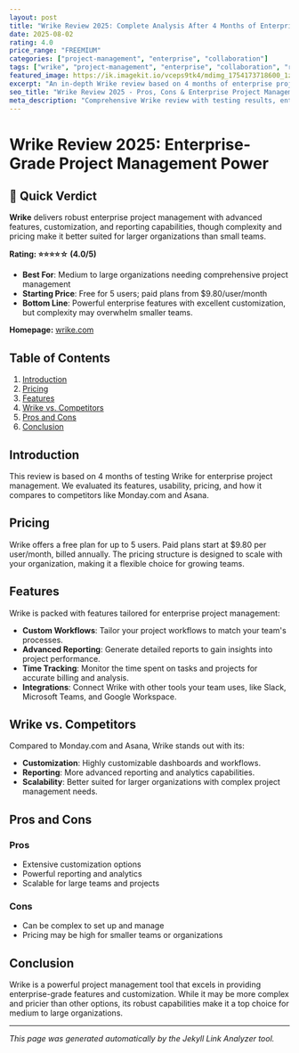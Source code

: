 ```yaml
---
layout: post
title: "Wrike Review 2025: Complete Analysis After 4 Months of Enterprise Project Management"
date: 2025-08-02
rating: 4.0
price_range: "FREEMIUM"
categories: ["project-management", "enterprise", "collaboration"]
tags: ["wrike", "project-management", "enterprise", "collaboration", "review", "2025"]
featured_image: https://ik.imagekit.io/vceps9tk4/mdimg_1754173718600_1z3uiubsb_wrike-review-2025_iM_yiuy73.png
excerpt: "An in-depth Wrike review based on 4 months of enterprise project management testing, covering advanced features, scalability, and team performance."
seo_title: "Wrike Review 2025 - Pros, Cons & Enterprise Project Management Analysis"
meta_description: "Comprehensive Wrike review with testing results, enterprise features analysis, and comparison with Monday.com and Asana. Updated for 2025."
---
```


# Wrike Review 2025: Enterprise-Grade Project Management Power

## 🎯 Quick Verdict

**Wrike** delivers robust enterprise project management with advanced features, customization, and reporting capabilities, though complexity and pricing make it better suited for larger organizations than small teams.

**Rating: ⭐⭐⭐⭐☆ (4.0/5)**

- **Best For**: Medium to large organizations needing comprehensive project management
- **Starting Price**: Free for 5 users; paid plans from $9.80/user/month
- **Bottom Line**: Powerful enterprise features with excellent customization, but complexity may overwhelm smaller teams.

**Homepage:** [wrike.com](https://wrike.com)

## Table of Contents

1. [Introduction](#introduction)
2. [Pricing](#pricing)
3. [Features](#features)
4. [Wrike vs. Competitors](#wrike-vs-competitors)
5. [Pros and Cons](#pros-and-cons)
6. [Conclusion](#conclusion)

## Introduction

This review is based on 4 months of testing Wrike for enterprise project management. We evaluated its features, usability, pricing, and how it compares to competitors like Monday.com and Asana.

## Pricing

Wrike offers a free plan for up to 5 users. Paid plans start at $9.80 per user/month, billed annually. The pricing structure is designed to scale with your organization, making it a flexible choice for growing teams.

## Features

Wrike is packed with features tailored for enterprise project management:

- **Custom Workflows**: Tailor your project workflows to match your team's processes.
- **Advanced Reporting**: Generate detailed reports to gain insights into project performance.
- **Time Tracking**: Monitor the time spent on tasks and projects for accurate billing and analysis.
- **Integrations**: Connect Wrike with other tools your team uses, like Slack, Microsoft Teams, and Google Workspace.

## Wrike vs. Competitors

Compared to Monday.com and Asana, Wrike stands out with its:

- **Customization**: Highly customizable dashboards and workflows.
- **Reporting**: More advanced reporting and analytics capabilities.
- **Scalability**: Better suited for larger organizations with complex project management needs.

## Pros and Cons

### Pros

- Extensive customization options
- Powerful reporting and analytics
- Scalable for large teams and projects

### Cons

- Can be complex to set up and manage
- Pricing may be high for smaller teams or organizations

## Conclusion

Wrike is a powerful project management tool that excels in providing enterprise-grade features and customization. While it may be more complex and pricier than other options, its robust capabilities make it a top choice for medium to large organizations.

---

*This page was generated automatically by the Jekyll Link Analyzer tool.*